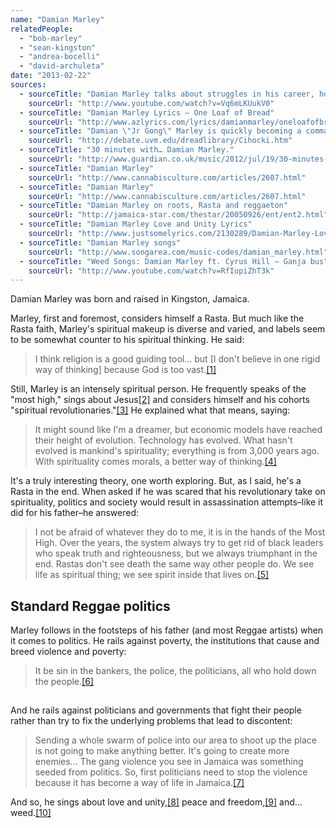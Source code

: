 ```yaml
---
name: "Damian Marley"
relatedPeople:
  - "bob-marley"
  - "sean-kingston"
  - "andrea-bocelli"
  - "david-archuleta"
date: "2013-02-22"
sources:
  - sourceTitle: "Damian Marley talks about struggles in his career, how he makes a song & religious views"
    sourceUrl: "http://www.youtube.com/watch?v=Vq6mLKUukV0"
  - sourceTitle: "Damian Marley Lyrics – One Loaf of Bread"
    sourceUrl: "http://www.azlyrics.com/lyrics/damianmarley/oneloafofbread.html"
  - sourceTitle: "Damian \"Jr Gong\" Marley is quickly becoming a commanding voice in the genre of Reggae"
    sourceUrl: "http://debate.uvm.edu/dreadlibrary/Cihocki.htm"
  - sourceTitle: "30 minutes with… Damian Marley."
    sourceUrl: "http://www.guardian.co.uk/music/2012/jul/19/30-minutes-damian-marley"
  - sourceTitle: "Damian Marley"
    sourceUrl: "http://www.cannabisculture.com/articles/2607.html"
  - sourceTitle: "Damian Marley"
    sourceUrl: "http://www.cannabisculture.com/articles/2607.html"
  - sourceTitle: "Damian Marley on roots, Rasta and reggaeton"
    sourceUrl: "http://jamaica-star.com/thestar/20050926/ent/ent2.html"
  - sourceTitle: "Damian Marley Love and Unity Lyrics"
    sourceUrl: "http://www.justsomelyrics.com/2130289/Damian-Marley-Love-and-Unity-Lyrics"
  - sourceTitle: "Damian Marley songs"
    sourceUrl: "http://www.songarea.com/music-codes/damian_marley.html"
  - sourceTitle: "Weed Songs: Damian Marley ft. Cyrus Hill – Ganja bus"
    sourceUrl: "http://www.youtube.com/watch?v=RfIupiZhT3k"
---
```


Damian Marley was born and raised in Kingston, Jamaica.

Marley, first and foremost, considers himself a Rasta. But much like the Rasta faith, Marley's spiritual makeup is diverse and varied, and labels seem to be somewhat counter to his spiritual thinking. He said:

>I think religion is a good guiding tool… but [I don't believe in one rigid way of thinking] because God is too vast.<a class="source-citation" href="http://www.youtube.com/watch?v=Vq6mLKUukV0" title="Damian Marley talks about struggles in his career, how he makes a song &amp; religious views">[1]</a>

Still, Marley is an intensely spiritual person. He frequently speaks of the "most high," sings about Jesus<a class="source-citation" href="http://www.azlyrics.com/lyrics/damianmarley/oneloafofbread.html" title="Damian Marley Lyrics – One Loaf of Bread">[2]</a> and considers himself and his cohorts "spiritual revolutionaries."<a class="source-citation" href="http://debate.uvm.edu/dreadlibrary/Cihocki.htm" title="Damian &quot;Jr Gong&quot; Marley is quickly becoming a commanding voice in the genre of Reggae">[3]</a> He explained what that means, saying:

>It might sound like I'm a dreamer, but economic models have reached their height of evolution. Technology has evolved. What hasn't evolved is mankind's spirituality; everything is from 3,000 years ago. With spirituality comes morals, a better way of thinking.<a class="source-citation" href="http://www.guardian.co.uk/music/2012/jul/19/30-minutes-damian-marley" title="30 minutes with… Damian Marley.">[4]</a>

It's a truly interesting theory, one worth exploring. But, as I said, he's a Rasta in the end. When asked if he was scared that his revolutionary take on spirituality, politics and society would result in assassination attempts–like it did for his father–he answered:

>I not be afraid of whatever they do to me, it is in the hands of the Most High. Over the years, the system always try to get rid of black leaders who speak truth and righteousness, but we always triumphant in the end. Rastas don't see death the same way other people do. We see life as spiritual thing; we see spirit inside that lives on.<a class="source-citation" href="http://www.cannabisculture.com/articles/2607.html" title="Damian Marley">[5]</a>

## 

## Standard Reggae politics

Marley follows in the footsteps of his father (and most Reggae artists) when it comes to politics. He rails against poverty, the institutions that cause and breed violence and poverty:

>It be sin in the bankers, the police, the politicians, all who hold down the people.<a class="source-citation" href="http://www.cannabisculture.com/articles/2607.html" title="Damian Marley">[6]</a>

## 

And he rails against politicians and governments that fight their people rather than try to fix the underlying problems that lead to discontent:

>Sending a whole swarm of police into our area to shoot up the place is not going to make anything better. It's going to create more enemies… The gang violence you see in Jamaica was something seeded from politics. So, first politicians need to stop the violence because it has become a way of life in Jamaica.<a class="source-citation" href="http://jamaica-star.com/thestar/20050926/ent/ent2.html" title="Damian Marley on roots, Rasta and reggaeton">[7]</a>

And so, he sings about love and unity,<a class="source-citation" href="http://www.justsomelyrics.com/2130289/Damian-Marley-Love-and-Unity-Lyrics" title="Damian Marley Love and Unity Lyrics">[8]</a> peace and freedom,<a class="source-citation" href="http://www.songarea.com/music-codes/damian_marley.html" title="Damian Marley songs">[9]</a> and… weed.<a class="source-citation" href="http://www.youtube.com/watch?v=RfIupiZhT3k" title="Weed Songs: Damian Marley ft. Cyrus Hill – Ganja bus">[10]</a>
